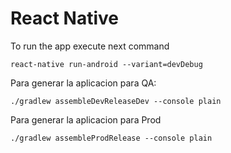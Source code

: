 # React Native

To run the app execute next command

```
react-native run-android --variant=devDebug
```

Para generar la aplicacion para QA:

```
./gradlew assembleDevReleaseDev --console plain
```

Para generar la aplicacion para Prod

```
./gradlew assembleProdRelease --console plain
```
